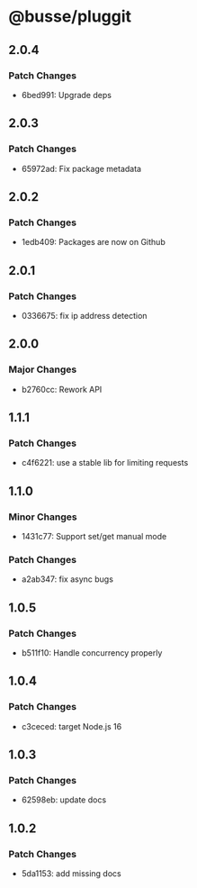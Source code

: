 # @busse/pluggit

## 2.0.4

### Patch Changes

- 6bed991: Upgrade deps

## 2.0.3

### Patch Changes

- 65972ad: Fix package metadata

## 2.0.2

### Patch Changes

- 1edb409: Packages are now on Github

## 2.0.1

### Patch Changes

- 0336675: fix ip address detection

## 2.0.0

### Major Changes

- b2760cc: Rework API

## 1.1.1

### Patch Changes

- c4f6221: use a stable lib for limiting requests

## 1.1.0

### Minor Changes

- 1431c77: Support set/get manual mode

### Patch Changes

- a2ab347: fix async bugs

## 1.0.5

### Patch Changes

- b511f10: Handle concurrency properly

## 1.0.4

### Patch Changes

- c3ceced: target Node.js 16

## 1.0.3

### Patch Changes

- 62598eb: update docs

## 1.0.2

### Patch Changes

- 5da1153: add missing docs

